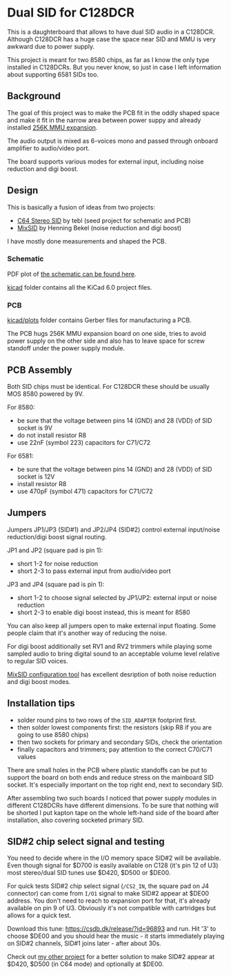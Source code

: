 # Dual SID for C128DCR

This is a daughterboard that allows to have dual SID audio in a C128DCR. Although C128DCR has a huge case the space near SID and MMU is very awkward due to power supply.

This project is meant for two 8580 chips, as far as I know the only type installed in C128DCRs. But you never know, so just in case I left information about supporting 6581 SIDs too.

## Background

The goal of this project was to make the PCB fit in the oddly shaped space and make it fit in the narrow area between power suppy and already installed
[256K MMU expansion](https://github.com/ytmytm/c128-mmu-256k-exp).

The audio output is mixed as 6-voices mono and passed through onboard amplifier to audio/video port.

The board supports various modes for external input, including noise reduction and digi boost.

## Design

This is basically a fusion of ideas from two projects:

- [C64 Stereo SID](https://github.com/tebl/C64-Stereo-SID) by tebl (seed project for schematic and PCB)
- [MixSID](http://henning-liebenau.de/mixsid/) by Henning Bekel (noise reduction and digi boost)

I have mostly done measurements and shaped the PCB.

### Schematic

PDF plot of [the schematic can be found here](kicad/plots/C128DCR%20Dual%20SID.pdf).

[kicad](kicad/) folder contains all the KiCad 6.0 project files.

### PCB

[kicad/plots](kicad/plots) folder contains Gerber files for manufacturing a PCB.

The PCB hugs 256K MMU expansion board on one side, tries to avoid power supply on the other side and also has to leave space for screw standoff under the power supply module.

## PCB Assembly

Both SID chips must be identical. For C128DCR these should be usually MOS 8580 powered by 9V.

For 8580:

- be sure that the voltage between pins 14 (GND) and 28 (VDD) of SID socket is 9V
- do not install resistor R8
- use 22nF (symbol 223) capacitors for C71/C72

For 6581:

- be sure that the voltage between pins 14 (GND) and 28 (VDD) of SID socket is 12V
- install resistor R8
- use 470pF (symbol 471) capacitors for C71/C72

## Jumpers

Jumpers JP1/JP3 (SID#1) and JP2/JP4 (SID#2) control external input/noise reduction/digi boost signal routing.

JP1 and JP2 (square pad is pin 1):

- short 1-2 for noise reduction
- short 2-3 to pass external input from audio/video port

JP3 and JP4 (square pad is pin 1):

- short 1-2 to choose signal selected by JP1/JP2: external input or noise reduction
- short 2-3 to enable digi boost instead, this is meant for 8580

You can also keep all jumpers open to make external input floating. Some people claim that it's another way of reducing the noise.

For digi boost additionally set RV1 and RV2 trimmers while playing some sampled audio to bring digital sound to an acceptable volume level relative to regular SID voices.

[MixSID configuration tool](http://henning-liebenau.de/mixsid/configurator.html) has excellent desription of both noise reduction and digi boost modes.

## Installation tips

- solder round pins to two rows of the `SID_ADAPTER` footprint first.
- then solder lowest components first: the resistors (skip R8 if you are going to use 8580 chips)
- then two sockets for primary and secondary SIDs, check the orientation
- finally capacitors and trimmers; pay attention to the correct C70/C71 values

There are small holes in the PCB where plastic standoffs can be put to support the board on both ends and reduce stress on the mainboard SID socket.
It's especially important on the top right end, next to secondary SID.

After assembling two such boards I noticed that power supply modules in different C128DCRs have different dimensions.
To be sure that nothing will be shorted I put kapton tape on the whole left-hand side of the board after installation, also covering socketed primary SID.

## SID#2 chip select signal and testing

You need to decide where in the I/O memory space SID#2 will be available.
Even though signal for $D700 is easily available on C128 (it's pin 12 of U3) most stereo/dual SID tunes use $D420, $D500 or $DE00.

For quick tests SID#2 chip select signal (`/CS2_IN`, the square pad on J4 connector) can come from `I/O1` signal to make SID#2 appear at $DE00 address.
You don't need to reach to expansion port for that, it's already available on pin 9 of U3. Obviously it's not compatible with cartridges but allows for a quick test.

Download this tune: https://csdb.dk/release/?id=96893 and run. Hit '3' to choose $DE00 and you should hear the music - it starts immediately playing on SID#2 channels, SID#1 joins later - after about 30s.

Check out [my other project](https://github.com/ytmytm/c128-u3-replacement) for a better solution to make SID#2 appear at $D420, $D500 (in C64 mode) and optionally at $DE00.
